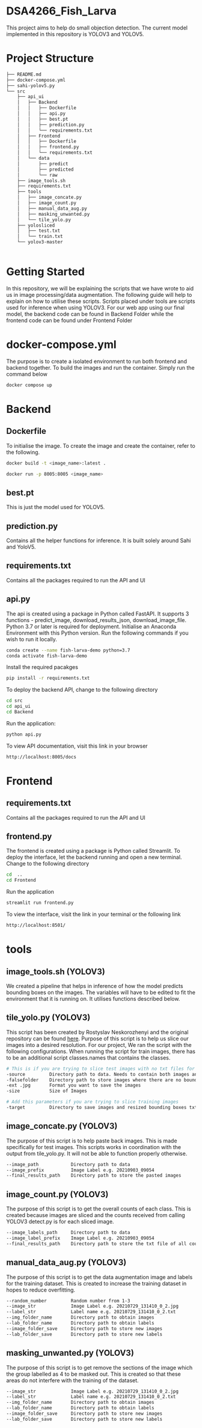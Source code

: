 # DSA4266_Fish_Larva
This project aims to help do small objection detection. The current model implemented in this repository is YOLOV3 and YOLOV5.

# Project Structure
```bash
├── README.md
├── docker-compose.yml
├── sahi-yolov5.py
└── src
    ├── api_ui
    │   ├── Backend
    │   │   ├── Dockerfile
    │   │   ├── api.py
    │   │   ├── best.pt
    │   │   ├── prediction.py
    │   │   └── requirements.txt
    │   ├── Frontend
    │   │   ├── Dockerfile
    │   │   ├── frontend.py
    │   │   └── requirements.txt
    │   └── data
    │       ├── predict
    │       ├── predicted
    │       └── raw
    ├── image_tools.sh
    ├── requirements.txt
    ├── tools
    │   ├── image_concate.py
    │   ├── image_count.py
    │   ├── manual_data_aug.py
    │   ├── masking_unwanted.py
    │   └── tile_yolo.py
    ├── yolosliced
    │   ├── test.txt
    │   └── train.txt
    └── yolov3-master
      
```

# Getting Started
In this repository, we will be explaining the scripts that we have wrote to aid us in image processing/data augmentation. The following guide will help to explain on how to 
utilise these scripts. Scripts placed under tools are scripts used for inference when using YOLOV3. For our web app using our final model, the backend code can be found in Backend Folder while the frontend code can be found under Frontend Folder

# docker-compose.yml
The purpose is to create a isolated environment to run both frontend and backend together. To build the images and run the container. Simply run the command below

```bash
docker compose up
```

# Backend

## Dockerfile
To initialise the image. To create the image and create the container, refer to the following.

```bash
docker build -t <image_name>:latest .

docker run -p 8005:8005 <image_name>
```

## best.pt
This is just the model used for YOLOV5. 

## prediction.py
Contains all the helper functions for inference. It is built solely around Sahi and YoloV5. 

## requirements.txt
Contains all the packages required to run the API and UI

## api.py
The api is created using a package in Python called FastAPI. It supports 3 functions - predict_image, download_results_json, download_image_file.
Python 3.7 or later is required for deployment. Initialise an Anaconda Environment with this Python version. Run the following commands if you wish to run it locally.

```bash
conda create --name fish-larva-demo python=3.7
conda activate fish-larva-demo
```

Install the required pacakges
```bash
pip install -r requirements.txt
```

To deploy the backend API, change to the following directory
```bash
cd src
cd api_ui
cd Backend
```

Run the application:
```bash
python api.py
```
To view API documentation, visit this link in your browser
```bash
http://localhost:8005/docs
```

# Frontend

## requirements.txt
Contains all the packages required to run the API and UI

## frontend.py
The frontend is created using a package is Python called Streamlit. To deploy the interface, let the backend running and open a new terminal. Change to the following directory
```bash
cd  ..
cd Frontend
```

Run the application
```bash
streamlit run frontend.py
```

To view the interface, visit the link in your terminal or the following link
```bash
http://localhost:8501/
```

# tools

## image_tools.sh (YOLOV3)
We created a pipeline that helps in inference of how the model predicts bounding boxes on the images. The variables will have to be edited to fit the environment that it is
running on. It utilises functions described below. 

## tile_yolo.py (YOLOV3)
This script has been created by Rostyslav Neskorozhenyi and the original repository can be found [here](https://github.com/slanj/yolo-tiling).
Purpose of this script is to help us slice our images into a desired resolution.
For our project, We ran the script with the following configurations. When running the script for train images, there has to be an additional script
classes.names that contains the classes. 

```bash 
# This is if you are trying to slice test images with no txt files for bounding boxes
-source         Directory path to data. Needs to contain both images and labels
-falsefolder    Directory path to store images where there are no bounding boxes
-ext .jpg       Format you want to save the images
-size           Size of Images

# Add this parameters if you are trying to slice training images
-target         Directory to save images and resized bounding boxes txt files
```


## image_concate.py (YOLOV3)
The purpose of this script is to help paste back images. This is made specifically for test images. 
This scripts works in coordination with the output from tile_yolo.py. It will not be able to function properly otherwise.

```bash
--image_path            Directory path to data
--image_prefix          Image Label e.g. 20210903_09054 
--final_results_path    Directory path to store the pasted images
```

## image_count.py (YOLOV3)
The purpose of this script is to get the overall counts of each class. This is created because images are sliced and the counts received from calling YOLOV3 detect.py is for each sliced image. 

```bash
--image_labels_path     Directory path to data
--image_label_prefix    Image Label e.g. 20210903_09054 
--final_results_path    Directory path to store the txt file of all counts
```

## manual_data_aug.py (YOLOV3)
The purpose of this script is to get the data augmentation image and labels for the training dataset. This is created to increase the training dataset in hopes to reduce overfitting. 

```bash
--random_number         Random number from 1-3
--image_str             Image Label e.g. 20210729_131410_0_2.jpg
--label_str             Label name e.g. 20210729_131410_0_2.txt
--img_folder_name       Directory path to obtain images 
--lab_folder_name       Directory path to obtain labels
--image_folder_save     Directory path to store new images
--lab_folder_save       Directory path to store new labels
```

## masking_unwanted.py (YOLOV3)
The purpose of this script is to get remove the sections of the image which the group labelled as 4 to be masked out. This is created so that these areas do not interfere with the training of the dataset.

```bash
--image_str             Image Label e.g. 20210729_131410_0_2.jpg
--label_str             Label name e.g. 20210729_131410_0_2.txt
--img_folder_name       Directory path to obtain images 
--lab_folder_name       Directory path to obtain labels
--image_folder_save     Directory path to store new images
--lab_folder_save       Directory path to store new labels
```

